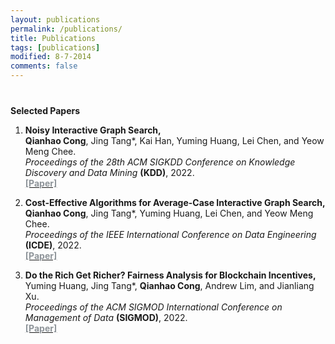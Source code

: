 ```yaml
---
layout: publications
permalink: /publications/
title: Publications 
tags: [publications]
modified: 8-7-2014
comments: false
---
```


<h4 style="margin-bottom:0px;padding-top:20px;">Selected Papers</h4>

<ul style="padding-left:0px;">
<ol>

<li>	    
<p>
<b>Noisy Interactive Graph Search,</b>
<br> <b>Qianhao Cong</b>, Jing Tang*, Kai Han, Yuming Huang, Lei Chen, and Yeow Meng Chee.<br>
<i>Proceedings of the 28th ACM SIGKDD Conference on Knowledge Discovery and Data Mining</i> <b>(KDD)</b>, 2022. <br><a href="https://dl.acm.org/doi/10.1145/3534678.3539267"> <font color="#8F959A" target="_blank"><b>[Paper]</b> </font></a>
</p>	    
</li>

<li>	    
<p>
<b>Cost-Effective Algorithms for Average-Case Interactive Graph Search,</b>
<br> <b>Qianhao Cong</b>, Jing Tang*, Yuming Huang, Lei Chen, and Yeow Meng Chee.<br>
<i>Proceedings of the IEEE International Conference on Data Engineering</i> <b>(ICDE)</b>, 2022. <br><a href="https://doi.org/10.1109/ICDE53745.2022.00091"> <font color="#8F959A" target="_blank"><b>[Paper]</b> </font></a>
</p>	    
</li>

<li>	    
<p>
<b>Do the Rich Get Richer? Fairness Analysis for Blockchain Incentives,</b>
<br> Yuming Huang, Jing Tang*, <b>Qianhao Cong</b>, Andrew Lim, and Jianliang Xu.<br>
<i>Proceedings of the ACM SIGMOD International Conference on Management of Data</i> <b>(SIGMOD)</b>, 2022. <br><a href="https://dl.acm.org/doi/10.1145/3448016.3457285"> <font color="#8F959A" target="_blank"><b>[Paper]</b> </font></a>
</p>	    
</li>

</ol>
</ul>